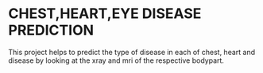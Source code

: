 # CHEST,HEART,EYE DISEASE PREDICTION 

This project helps to predict the type of disease in each of chest, heart and disease by looking at the xray and mri of the respective bodypart.
